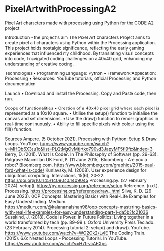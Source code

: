 # PixelArtwithProcessingA2
Pixel Art characters made with processing using Python for the CODE A2 project 

Introduction - the project's aim
The Pixel Art Characters Project aims to create pixel art characters using Python within the Processing application. This project holds nostalgic significance, reflecting the early gaming experiences that influenced my childhood. By translating visual concepts into code, I navigated coding challenges on a 40x40 grid, enhancing my understanding of creative coding.

Technologies
	•	Programming Language: Python
	•	Framework/Application: Processing
	•	Resources: YouTube tutorials, official Processing and Python documentation

Launch
• Download and install the Processing. Copy and Paste code, then run. 

Scope of functionalities 
	•	Creation of a 40x40 pixel grid where each pixel is represented as a 10x10 square.
	•	Utilise the setup() function to initialise the canvas and set dimensions.
	•	Use the draw() function to render graphics in real-time continuously.
	•	Ability to fill specific pixels with colour using the fill() function.
 
Sources
Ampere. (5 October 2021). Processing with Python: Setup & Draw Loops. YouTube. https://www.youtube.com/watch?v=MHQb6X3su1c&list=PLQtMgOvMtjrtkq790vd3JapyMF5fl9ftc&index=3
Berry, D. (2011). What Is Code?. In The Philosophy of Software (pp. 29-63). Palgrave Macmillan UK
Ford, P. (11 June 2015). Bloomberg - Are you a robot? Bloomberg.com. https://www.bloomberg.com/graphics/2015-paul-ford-what-is-code/
Kuniavsky, M. (2008). User experience design for ubiquitous computing. Interactions, 15(6), 20–22. https://doi.org/10.1145/1409040.1409045
Processing.py. (27 February 2024). setup(). https://py.processing.org/reference/setup
Reference. (n.d.). Processing. https://processing.org/reference/draw_.html
Silva, K. D. (29 June 2023). OOP Concepts: Mastering Basics with Real-Life Examples for Easy Understanding. Medium. https://medium.com/@kalanamalshan98/oop-concepts-mastering-basics-with-real-life-examples-for-easy-understanding-part-1-da5b8fc21036
Susskind, J. (2018). Code is Power. In Future Politics: Living together in a world transformed by tech (pp. 89–99 ). Oxford University Press
Teclado. (23 February 2014). Processing tutorial 2: setup() and draw(). YouTube. https://www.youtube.com/watch?v=WO2Ok2xLvIE
The Coding Train. (2015). 6.6: Nested Loops - Processing Tutorial. In YouTube. https://www.youtube.com/watch?v=H7frvcAHXps



